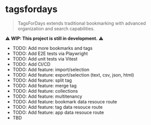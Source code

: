 # tagsfordays

> TagsForDays extends traditional bookmarking with advanced organization and search capabilities.

⚠️ **WIP: This project is still in development.** ⚠️

- TODO: Add more bookmarks and tags
- TODO: Add E2E tests via Playwright
- TODO: Add unit tests via Vitest
- TODO: Add CI/CD
- TODO: Add feature: import/selection
- TODO: Add feature: export/selection (text, csv, json, html)
- TODO: Add feature: split tag
- TODO: Add feature: merge tag
- TODO: Add feature: collections
- TODO: Add feature: multitenancy
- TODO: Add feature: bookmark data resouce route
- TODO: Add feature: tag data resouce route
- TODO: Add feature: app data resouce route
- TBD
